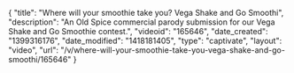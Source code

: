 {
    "title": "Where will your smoothie take you? Vega Shake and Go Smoothi",
    "description": "An Old Spice commercial parody submission for our Vega Shake and Go Smoothie contest.",
    "videoid": "165646",
    "date_created": "1399316176",
    "date_modified": "1418181405",
    "type": "captivate",
    "layout": "video",
    "url": "\/v\/where-will-your-smoothie-take-you-vega-shake-and-go-smoothi\/165646"
}